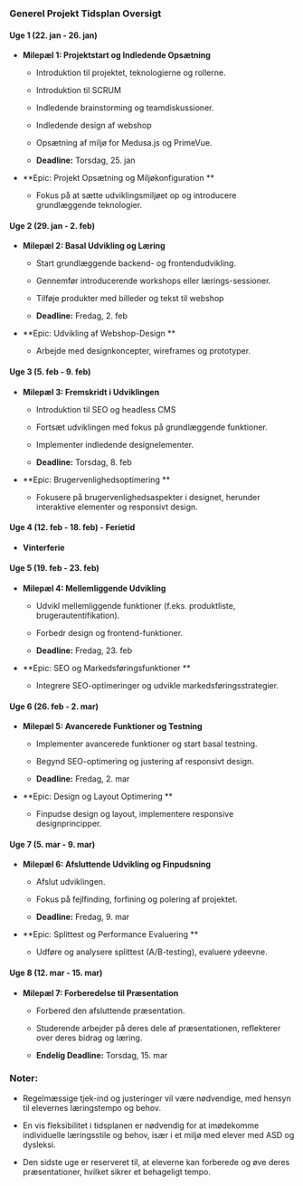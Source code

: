 ### Generel Projekt Tidsplan Oversigt

#### Uge 1 (22. jan - 26. jan)

- **Milepæl 1: Projektstart og Indledende Opsætning**

  - Introduktion til projektet, teknologierne og rollerne.

  - Introduktion til SCRUM

  - Indledende brainstorming og teamdiskussioner.

  - Indledende design af webshop

  - Opsætning af miljø for Medusa.js og PrimeVue.

  - **Deadline:** Torsdag, 25. jan

- **Epic: Projekt Opsætning og Miljøkonfiguration **

  - Fokus på at sætte udviklingsmiljøet op og introducere grundlæggende teknologier.

#### Uge 2 (29. jan - 2. feb)

- **Milepæl 2: Basal Udvikling og Læring**

  - Start grundlæggende backend- og frontendudvikling.

  - Gennemfør introducerende workshops eller lærings-sessioner.

  - Tilføje produkter med billeder og tekst til webshop

  - **Deadline:** Fredag, 2. feb

- **Epic: Udvikling af Webshop-Design **

  - Arbejde med designkoncepter, wireframes og prototyper.

#### Uge 3 (5. feb - 9. feb)

- **Milepæl 3: Fremskridt i Udviklingen**

  - Introduktion til SEO og headless CMS

  - Fortsæt udviklingen med fokus på grundlæggende funktioner.

  - Implementer indledende designelementer.

  - **Deadline:** Torsdag, 8. feb

- **Epic: Brugervenlighedsoptimering **

  - Fokusere på brugervenlighedsaspekter i designet, herunder interaktive elementer og responsivt design.


#### Uge 4 (12. feb - 18. feb) - Ferietid

- **Vinterferie**

#### Uge 5 (19. feb - 23. feb)

- **Milepæl 4: Mellemliggende Udvikling**

  - Udvikl mellemliggende funktioner (f.eks. produktliste, brugerautentifikation).

  - Forbedr design og frontend-funktioner.

  - **Deadline:** Fredag, 23. feb
 
- **Epic: SEO og Markedsføringsfunktioner **

  - Integrere SEO-optimeringer og udvikle markedsføringsstrategier.

#### Uge 6 (26. feb - 2. mar)

- **Milepæl 5: Avancerede Funktioner og Testning**

  - Implementer avancerede funktioner og start basal testning.

  - Begynd SEO-optimering og justering af responsivt design.

  - **Deadline:** Fredag, 2. mar
 
- **Epic: Design og Layout Optimering **

  - Finpudse design og layout, implementere responsive designprincipper.


#### Uge 7 (5. mar - 9. mar)

- **Milepæl 6: Afsluttende Udvikling og Finpudsning**

  - Afslut udviklingen.

  - Fokus på fejlfinding, forfining og polering af projektet.

  - **Deadline:** Fredag, 9. mar
 
- **Epic: Splittest og Performance Evaluering **

  - Udføre og analysere splittest (A/B-testing), evaluere ydeevne.


#### Uge 8 (12. mar - 15. mar)

- **Milepæl 7: Forberedelse til Præsentation**

  - Forbered den afsluttende præsentation.

  - Studerende arbejder på deres dele af præsentationen, reflekterer over deres bidrag og læring.

  - **Endelig Deadline:** Torsdag, 15. mar

### Noter:

- Regelmæssige tjek-ind og justeringer vil være nødvendige, med hensyn til elevernes læringstempo og behov.

- En vis fleksibilitet i tidsplanen er nødvendig for at imødekomme individuelle læringsstile og behov, især i et miljø med elever med ASD og dysleksi.

- Den sidste uge er reserveret til, at eleverne kan forberede og øve deres præsentationer, hvilket sikrer et behageligt tempo.
